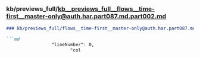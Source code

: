 ### kb/previews_full/kb__previews_full__flows__time-first__master-only@auth.har.part087.md.part002.md

```md
### kb/previews_full/flows__time-first__master-only@auth.har.part087.md (part 002)

```md
                 "lineNumber": 0,
                        "col
```

```

```

